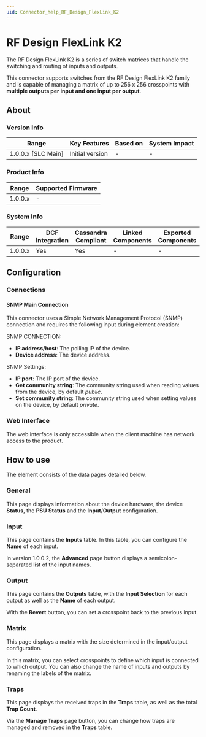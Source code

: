 ```yaml
---
uid: Connector_help_RF_Design_FlexLink_K2
---
```


# RF Design FlexLink K2

The RF Design FlexLink K2 is a series of switch matrices that handle the switching and routing of inputs and outputs.

This connector supports switches from the RF Design FlexLink K2 family and is capable of managing a matrix of up to 256 x 256 crosspoints with **multiple outputs per input and one input per output**.

## About

### Version Info

| Range                | Key Features     | Based on     | System Impact     |
|----------------------|------------------|--------------|-------------------|
| 1.0.0.x \[SLC Main\] | Initial version  | \-           | \-                |

### Product Info

| Range     | Supported Firmware     |
|-----------|------------------------|
| 1.0.0.x   | \-                     |

### System Info

| Range     | DCF Integration     | Cassandra Compliant     | Linked Components     | Exported Components     |
|-----------|---------------------|-------------------------|-----------------------|-------------------------|
| 1.0.0.x   | Yes                 | Yes                     | \-                    | \-                      |

## Configuration

### Connections

#### SNMP Main Connection

This connector uses a Simple Network Management Protocol (SNMP) connection and requires the following input during element creation:

SNMP CONNECTION:

- **IP address/host**: The polling IP of the device.
- **Device address**: The device address.

SNMP Settings:

- **IP port**: The IP port of the device.
- **Get community string**: The community string used when reading values from the device, by default *public*.
- **Set community string**: The community string used when setting values on the device, by default *private*.

### Web Interface

The web interface is only accessible when the client machine has network access to the product.

## How to use

The element consists of the data pages detailed below.

### General

This page displays information about the device hardware, the device **Status**, the **PSU** **Status** and the **Input**/**Output** configuration.

### Input

This page contains the **Inputs** table. In this table, you can configure the **Name** of each input.

In version 1.0.0.2, the **Advanced** page button displays a semicolon-separated list of the input names.

### Output

This page contains the **Outputs** table, with the **Input Selection** for each output as well as the **Name** of each output.

With the **Revert** button, you can set a crosspoint back to the previous input.

### Matrix

This page displays a matrix with the size determined in the input/output configuration.

In this matrix, you can select crosspoints to define which input is connected to which output. You can also change the name of inputs and outputs by renaming the labels of the matrix.

### Traps

This page displays the received traps in the **Traps** table, as well as the total **Trap Count**.

Via the **Manage Traps** page button, you can change how traps are managed and removed in the **Traps** table.
